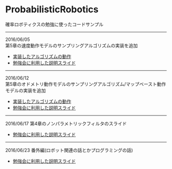 # ProbabilisticRobotics
確率ロボティクスの勉強に使ったコードサンプル

---

2016/06/05  
第5章の速度動作モデルのサンプリングアルゴリズムの実装を追加  
* [実装したアルゴリズムの動作](http://vimeo.com/170254155 "sample_motion_model_velocity")
* [勉強会に利用した説明スライド](http://ur0.link/uiRs)

---

2016/06/12  
第5章のオドメトリ動作モデルのサンプリングアルゴリズム/マップベースト動作モデルの実装を追加  
* [実装したアルゴリズムの動作](https://vimeo.com/170350438 "sample_motion_model_velocity")
* [勉強会に利用した説明スライド](https://db.tt/mXhLpIxu)

---

2016/06/17
第4章のノンパラメトリックフィルタのスライド  
* [勉強会に利用した説明スライド](https://db.tt/mBqZxCed)

---

2016/06/23
番外編(ロボット関連の話とかプログラミングの話)
* [勉強会に利用した説明スライド](https://db.tt/YFdlHvme)
